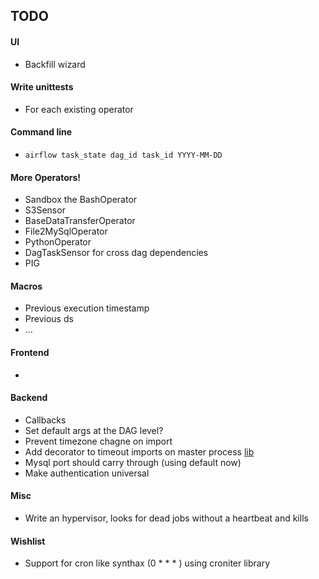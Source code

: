 TODO
-----
#### UI
* Backfill wizard

#### Write unittests
* For each existing operator

#### Command line
* `airflow task_state dag_id task_id YYYY-MM-DD`

#### More Operators!
* Sandbox the BashOperator
* S3Sensor
* BaseDataTransferOperator
* File2MySqlOperator
* PythonOperator
* DagTaskSensor for cross dag dependencies
* PIG

#### Macros
* Previous execution timestamp
* Previous ds
* ...

#### Frontend
*

#### Backend
* Callbacks
* Set default args at the DAG level?
* Prevent timezone chagne on import
* Add decorator to timeout imports on master process [lib](https://github.com/pnpnpn/timeout-decorator)
* Mysql port should carry through (using default now)
* Make authentication universal

#### Misc
* Write an hypervisor, looks for dead jobs without a heartbeat and kills

#### Wishlist
* Support for cron like synthax (0 * * * ) using croniter library
